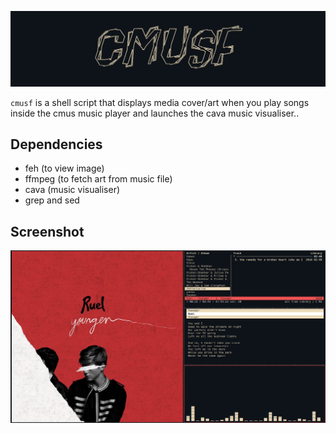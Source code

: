 ![](img/logo.png "cmus-art")

`cmusf` is a shell script that displays media cover/art when you play songs inside the cmus music player and launches the cava music visualiser..

## Dependencies

- feh (to view image)
- ffmpeg (to fetch art from music file)
- cava (music visualiser)
- grep and sed

## Screenshot

![](img/screenshot.png)

